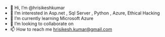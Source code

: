 - 👋 Hi, I’m @hrisikeshkumar
- 👀 I’m interested in Asp.net , Sql Server , Python , Azure, Ethical Hacking
- 🌱 I’m currently learning Microsoft Azure
- 💞️ I’m looking to collaborate on 
- 📫 How to reach me hrisikesh.kumar@gmail.com

<!---
hrisikeshkumar/hrisikeshkumar is a ✨ special ✨ repository because its `README.md` (this file) appears on your GitHub profile.
You can click the Preview link to take a look at your changes.
--->
